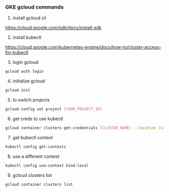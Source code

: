 ### GKE gcloud commands

1. install gcloud cli

https://cloud.google.com/sdk/docs/install-sdk

2. install kubectl

https://cloud.google.com/kubernetes-engine/docs/how-to/cluster-access-for-kubectl

3. login gcloud

```sh
gcloud auth login
```

4. initialize gcloud

```sh
gcloud init
```

5. to switch projects

```sh
gcloud config set project [YOUR_PROJECT_ID]
```

6. get creds to use kubectl

```sh
gcloud container clusters get-credentials [CLUSTER_NAME] --location [LOCATION]
```

7. get kubectl context

```sh
kubectl config get-contexts
```

8. use a different context

```sh
kubectl config use-context kind-local
```

9. gcloud clusters list

```sh
gcloud container clusters list
```
